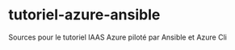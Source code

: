 tutoriel-azure-ansible
======================

Sources pour le tutoriel IAAS Azure piloté par Ansible et Azure Cli 
